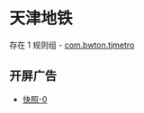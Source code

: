 # 天津地铁

存在 1 规则组 - [com.bwton.tjmetro](/src/apps/com.bwton.tjmetro.ts)

## 开屏广告

- [快照-0](https://i.gkd.li/import/13608504)
